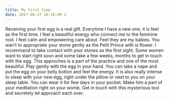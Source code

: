 ```yaml
---
title: My first time
date: 2017-06-27 20:16:00 Z
---
```


Receiving your first egg is a real gift. Everytime I have a new one, it is feel as the first time. I feel a beautiful energy who connect me to the feminine root. I feel calm and empowering care about. Feel they are my babies. 
You wan’t to appropriate your stone gently as the Petit Prince with is flower. I recommand to take contact with your stones as the first sight. Some women want to start right soon and some take a few weeks, months to get in touch with the egg. 
This approches is a part of the practice and one of the most beautiful.
Play gently with the egg in your hand. You can take a nape and put the egg on your belly botton and feel the energy. 
It is also really intense to sleep with your new egg, right under the pillow or next to you on your sleep table. You can wear it for few days in your pocket. Make him a part of your meditation right on your womb. Get in touch with this mysterious tool and secretely let approach each over. 
